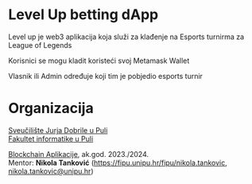 # Level Up betting dApp

Level up je web3 aplikacija koja služi za klađenje na Esports turnirma za League of Legends

Korisnici se mogu kladit koristeći svoj Metamask Wallet

Vlasnik ili Admin određuje koji tim je pobjedio esports turnir




# Organizacija

[Sveučilište Jurja Dobrile u Puli](http://www.unipu.hr/)  
[Fakultet informatike u Puli](https://fipu.unipu.hr/)

[Blockchain Aplikacije]([https://fiputreca.notion.site/Blockchain-aplikacije-9cca77f88dd94ec3b1d0e4a59e1fbbd4), ak.god. 2023./2024.  
Mentor: **Nikola Tanković** (https://fipu.unipu.hr/fipu/nikola.tankovic, nikola.tankovic@unipu.hr)